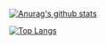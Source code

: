 [![Anurag's github stats](https://github-readme-stats.vercel.app/api?username=riibeirogabriel&count_private=true&show_icons=true&theme=dark)](https://github.com/anuraghazra/github-readme-stats)

[![Top Langs](https://github-readme-stats.vercel.app/api/top-langs/?username=riibeirogabriel&count_private=true&show_icons=true&theme=dark&layout=compact&hide=javascript,html,css)](https://github.com/anuraghazra/github-readme-stats)

